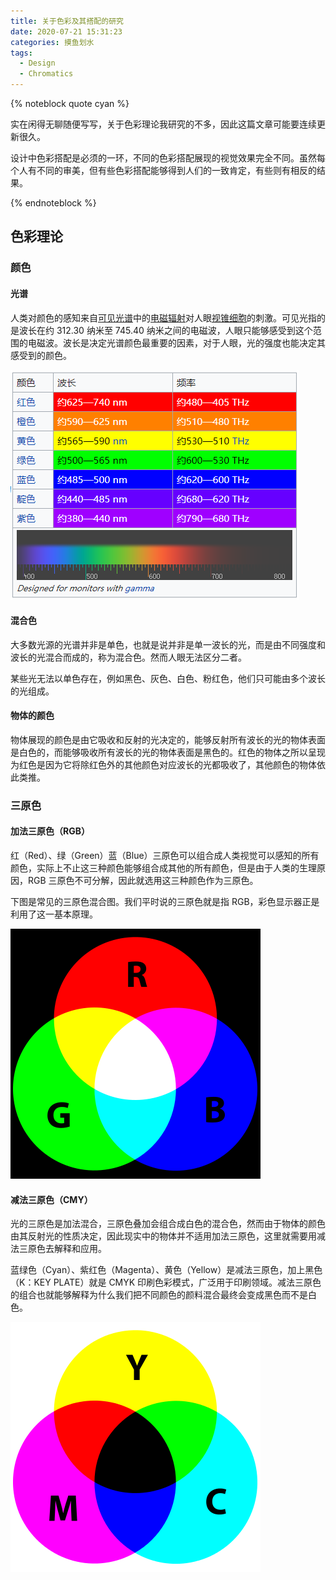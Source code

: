 ```yaml
---
title: 关于色彩及其搭配的研究
date: 2020-07-21 15:31:23
categories: 摸鱼划水
tags:
  - Design
  - Chromatics
---
```


{% noteblock quote cyan %}

实在闲得无聊随便写写，关于色彩理论我研究的不多，因此这篇文章可能要连续更新很久。

设计中色彩搭配是必须的一环，不同的色彩搭配展现的视觉效果完全不同。虽然每个人有不同的审美，但有些色彩搭配能够得到人们的一致肯定，有些则有相反的结果。

{% endnoteblock %}

<!-- more -->

## 色彩理论

### 颜色

#### 光谱

人类对颜色的感知来自[可见光谱](https://zh.wikipedia.org/wiki/可见光谱)中的[电磁辐射](https://zh.wikipedia.org/wiki/电磁辐射)对人眼[视锥细胞](https://zh.wikipedia.org/wiki/视锥细胞)的刺激。可见光指的是波长在约 312.30 纳米至 745.40 纳米之间的电磁波，人眼只能够感受到这个范围的电磁波。波长是决定光谱颜色最重要的因素，对于人眼，光的强度也能决定其感受到的颜色。

![可见光的光谱](%E5%85%B3%E4%BA%8E%E8%89%B2%E5%BD%A9%E5%8F%8A%E5%85%B6%E6%90%AD%E9%85%8D%E7%9A%84%E8%AE%A8%E8%AE%BA/image-20200721155753441.png)

#### 混合色

大多数光源的光谱并非是单色，也就是说并非是单一波长的光，而是由不同强度和波长的光混合而成的，称为混合色。然而人眼无法区分二者。

某些光无法以单色存在，例如黑色、灰色、白色、粉红色，他们只可能由多个波长的光组成。

#### 物体的颜色

物体展现的颜色是由它吸收和反射的光决定的，能够反射所有波长的光的物体表面是白色的，而能够吸收所有波长的光的物体表面是黑色的。红色的物体之所以呈现为红色是因为它将除红色外的其他颜色对应波长的光都吸收了，其他颜色的物体依此类推。

### 三原色

#### 加法三原色（RGB）

红（Red）、绿（Green）蓝（Blue）三原色可以组合成人类视觉可以感知的所有颜色，实际上不止这三种颜色能够组合成其他的所有颜色，但是由于人类的生理原因，RGB 三原色不可分解，因此就选用这三种颜色作为三原色。

下图是常见的三原色混合图。我们平时说的三原色就是指 RGB，彩色显示器正是利用了这一基本原理。

![加法三原色](%E5%85%B3%E4%BA%8E%E8%89%B2%E5%BD%A9%E5%8F%8A%E5%85%B6%E6%90%AD%E9%85%8D%E7%9A%84%E8%AE%A8%E8%AE%BA/f6c1cc7bbc763fac71e2c556013cbac1_1440w.png)

#### 减法三原色（CMY）

光的三原色是加法混合，三原色叠加会组合成白色的混合色，然而由于物体的颜色由其反射光的性质决定，因此现实中的物体并不适用加法三原色，这里就需要用减法三原色去解释和应用。

蓝绿色（Cyan）、紫红色（Magenta）、黄色（Yellow）是减法三原色，加上黑色（K：KEY PLATE）就是 CMYK 印刷色彩模式，广泛用于印刷领域。减法三原色的组合也就能够解释为什么我们把不同颜色的颜料混合最终会变成黑色而不是白色。

![减法三原色](%E5%85%B3%E4%BA%8E%E8%89%B2%E5%BD%A9%E5%8F%8A%E5%85%B6%E6%90%AD%E9%85%8D%E7%9A%84%E8%AE%A8%E8%AE%BA/98467548b87fa9003ee1c002dcf950c8_1440w.png)
